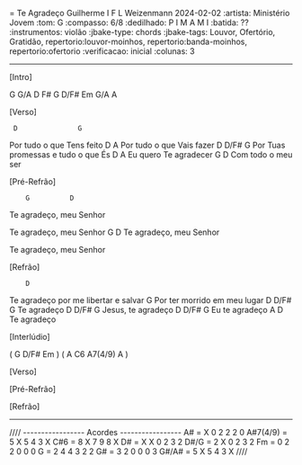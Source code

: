 = Te Agradeço
Guilherme I F L Weizenmann
2024-02-02
:artista: Ministério Jovem
:tom: G
:compasso: 6/8
:dedilhado: P I M A M I
:batida: ??
:instrumentos: violão
:jbake-type: chords
:jbake-tags: Louvor, Ofertório, Gratidão, repertorio:louvor-moinhos, repertorio:banda-moinhos, repertorio:ofertorio
:verificacao: inicial
:colunas: 3

----

[Intro]

G  G/A  D  F#
G  D/F#  Em  G/A  A

[Verso]

     D               G
Por tudo o que Tens feito
     D               A
Por tudo o que Vais fazer
     D       D/F#     G
Por Tuas promessas e tudo o que És
    D              A
Eu quero Te agradecer
                G  D
Com todo o meu ser

[Pré-Refrão]

        G          D
Te agradeço, meu Senhor

Te agradeço, meu Senhor
        G          D
Te agradeço, meu Senhor

Te agradeço, meu Senhor

[Refrão]

        D
Te agradeço por me libertar e salvar
 G
Por ter morrido em meu lugar
    D D/F# G
Te agradeço
               D D/F#  G
Jesus, te agradeço
           D D/F#  G
Eu te agradeço
       A    D
Te agradeço

[Interlúdio]

( G  D/F#  Em )
( A  C6  A7(4/9)  A )

[Verso]

[Pré-Refrão]

[Refrão]

----

////
----------------- Acordes -----------------
A# = X 0 2 2 2 0
A#7(4/9) = 5 X 5 4 3 X
C#6 = 8 X 7 9 8 X
D# = X X 0 2 3 2
D#/G = 2 X 0 2 3 2
Fm = 0 2 2 0 0 0
G = 2 4 4 3 2 2
G# = 3 2 0 0 0 3
G#/A# = 5 X 5 4 3 X
////
